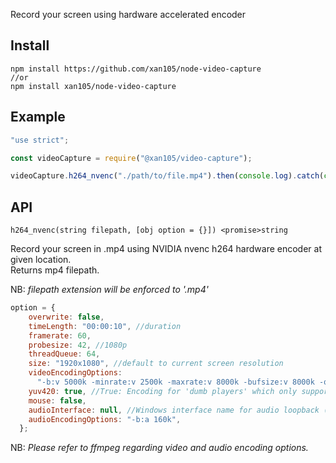 Record your screen using hardware accelerated encoder

Install
-------

```
npm install https://github.com/xan105/node-video-capture
//or
npm install xan105/node-video-capture
```

Example
-------

```js
"use strict";

const videoCapture = require("@xan105/video-capture");

videoCapture.h264_nvenc("./path/to/file.mp4").then(console.log).catch(console.error);
```

API
---

`h264_nvenc(string filepath, [obj option = {}]) <promise>string`

Record your screen in .mp4 using NVIDIA nvenc h264 hardware encoder at given location.<br/>
Returns mp4 filepath.<br/>

NB: _filepath extension will be enforced to '.mp4'_

```js
option = {
    overwrite: false,
    timeLength: "00:00:10", //duration
    framerate: 60, 
    probesize: 42, //1080p
    threadQueue: 64,
    size: "1920x1080", //default to current screen resolution
    videoEncodingOptions:
      "-b:v 5000k -minrate:v 2500k -maxrate:v 8000k -bufsize:v 8000k -qp:v 19 -profile:v high -rc:v vbr -level:v 4.2 -r:v 60 -g:v 120 -bf:v 3", //Tested with GTX 1060
    yuv420: true, //True: Encoding for 'dumb players' which only support the YUV planar color space with 4:2:0 chroma subsampling
    mouse: false, 
    audioInterface: null, //Windows interface name for audio loopback (aka record what you hear, stereo-mix, etc)
    audioEncodingOptions: "-b:a 160k",
  };
```

NB: _Please refer to ffmpeg regarding video and audio encoding options._
